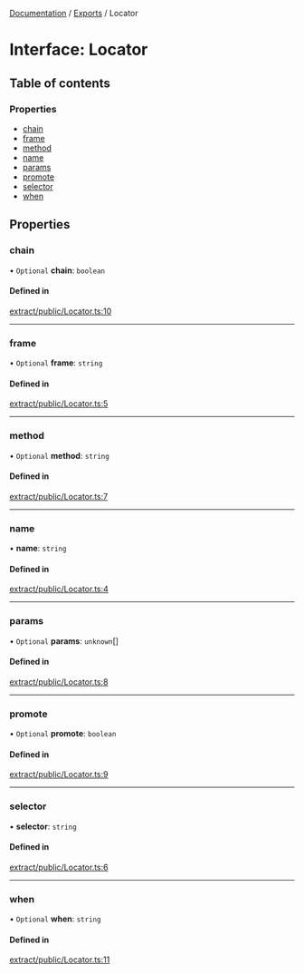 [Documentation](../README.md) / [Exports](../modules.md) / Locator

# Interface: Locator

## Table of contents

### Properties

- [chain](Locator.md#chain)
- [frame](Locator.md#frame)
- [method](Locator.md#method)
- [name](Locator.md#name)
- [params](Locator.md#params)
- [promote](Locator.md#promote)
- [selector](Locator.md#selector)
- [when](Locator.md#when)

## Properties

### chain

• `Optional` **chain**: `boolean`

#### Defined in

[extract/public/Locator.ts:10](https://github.com/dtempx/syphonx-core/blob/f3a2392/extract/public/Locator.ts#L10)

___

### frame

• `Optional` **frame**: `string`

#### Defined in

[extract/public/Locator.ts:5](https://github.com/dtempx/syphonx-core/blob/f3a2392/extract/public/Locator.ts#L5)

___

### method

• `Optional` **method**: `string`

#### Defined in

[extract/public/Locator.ts:7](https://github.com/dtempx/syphonx-core/blob/f3a2392/extract/public/Locator.ts#L7)

___

### name

• **name**: `string`

#### Defined in

[extract/public/Locator.ts:4](https://github.com/dtempx/syphonx-core/blob/f3a2392/extract/public/Locator.ts#L4)

___

### params

• `Optional` **params**: `unknown`[]

#### Defined in

[extract/public/Locator.ts:8](https://github.com/dtempx/syphonx-core/blob/f3a2392/extract/public/Locator.ts#L8)

___

### promote

• `Optional` **promote**: `boolean`

#### Defined in

[extract/public/Locator.ts:9](https://github.com/dtempx/syphonx-core/blob/f3a2392/extract/public/Locator.ts#L9)

___

### selector

• **selector**: `string`

#### Defined in

[extract/public/Locator.ts:6](https://github.com/dtempx/syphonx-core/blob/f3a2392/extract/public/Locator.ts#L6)

___

### when

• `Optional` **when**: `string`

#### Defined in

[extract/public/Locator.ts:11](https://github.com/dtempx/syphonx-core/blob/f3a2392/extract/public/Locator.ts#L11)

